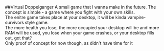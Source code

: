 ##Virtual Doppelganger
A small game that I wanna make in the future. The concept is simple - a game where you fight with your own skills. <br>
The enitre game takes place at your desktop, it will be kinda vampire-survivors style game. <br>
The more health you lose, the more occupied your desktop will be and more RAM will be used, you lose when your game crashes, or your desktop fills out, got that?<br>
Only proof of concept for now though, as didn't have time for it
